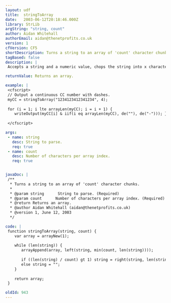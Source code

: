 ```yaml
---
layout: udf
title:  stringToArray
date:   2003-06-12T20:18:46.000Z
library: StrLib
argString: "string, count"
author: Aidan Whitehall
authorEmail: aidan@thenetprofits.co.uk
version: 1
cfVersion: CF5
shortDescription: Turns a string to an array of 'count' character chunks.
tagBased: false
description: |
 Accepts a string and a numeric value, chops the string into x character lengths and returns them in an array.

returnValue: Returns an array.

example: |
 <cfscript>
 // Output a continuous CC number with dashes.
 myCC = stringToArray("1234123412341234", 4);
 
 for (i = 1; i lte arrayLen(myCC); i = i + 1) {
    writeOutput(myCC[i] & iif(i eq arrayLen(myCC), de(""), de("-"))); }
 
 </cfscript>

args:
 - name: string
   desc: String to parse.
   req: true
 - name: count
   desc: Number of characters per array index.
   req: true


javaDoc: |
 /**
  * Turns a string to an array of 'count' character chunks.
  * 
  * @param string      String to parse. (Required)
  * @param count      Number of characters per array index. (Required)
  * @return Returns an array. 
  * @author Aidan Whitehall (aidan@thenetprofits.co.uk) 
  * @version 1, June 12, 2003 
  */

code: |
 function stringToArray(string, count) {
    var array = arrayNew(1);
    
    while (len(string)) {
       arrayAppend(array, left(string, min(count, len(string))));
       
       if ((len(string) / count) gt 1) string = right(string, len(string) - count);
       else string = "";
    }
 
    return array;
 }

oldId: 943
---
```


